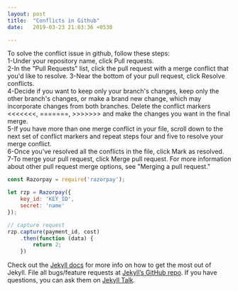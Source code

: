 ```yaml
---
layout: post
title:  "Conflicts in Github"
date:   2019-03-23 21:03:36 +0530

---
```

To solve the conflict issue in github, follow these steps:  
1-Under your repository name, click  Pull requests.  
2-In the "Pull Requests" list, click the pull request with a merge conflict that you'd like to resolve.
3-Near the bottom of your pull request, click Resolve conflicts.   
4-Decide if you want to keep only your branch's changes, keep only the other branch's changes, or make a brand new change, which may incorporate changes from both branches. Delete the conflict markers <<<<<<<, =======, >>>>>>> and make the changes you want in the final merge.  
5-If you have more than one merge conflict in your file, scroll down to the next set of conflict markers and repeat steps four and five to resolve your merge conflict.    
6-Once you've resolved all the conflicts in the file, click Mark as resolved.  
7-To merge your pull request, click Merge pull request. For more information about other pull request merge options, see "Merging a pull request."

```javascript
const Razorpay = require('razorpay');

let rzp = Razorpay({
	key_id: 'KEY_ID',
	secret: 'name'
});

// capture request
rzp.capture(payment_id, cost)
	.then(function (data) {
		return 2;
	})
```

Check out the [Jekyll docs][jekyll-docs] for more info on how to get the most out of Jekyll. File all bugs/feature requests at [Jekyll’s GitHub repo][jekyll-gh]. If you have questions, you can ask them on [Jekyll Talk][jekyll-talk].

[jekyll-docs]: https://jekyllrb.com/docs/home
[jekyll-gh]:   https://github.com/jekyll/jekyll
[jekyll-talk]: https://talk.jekyllrb.com/

